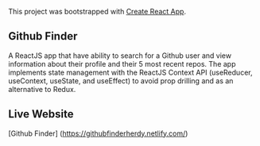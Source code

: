 This project was bootstrapped with [Create React App](https://github.com/facebook/create-react-app).

## Github Finder

A ReactJS app that have ability to search for a Github user and view information about their profile and their 5 most recent repos. The app implements state management with the ReactJS Context API (useReducer, useContext, useState, and useEffect) to avoid prop drilling and as an alternative to Redux.

## Live Website 

[Github Finder] (https://githubfinderherdy.netlify.com/)
